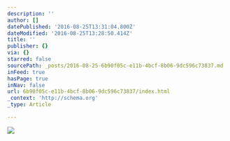 ```yaml
---
description: ''
author: []
datePublished: '2016-08-25T13:31:04.800Z'
dateModified: '2016-08-25T13:28:50.414Z'
title: ''
publisher: {}
via: {}
starred: false
sourcePath: _posts/2016-08-25-6b90f05c-e11b-4bcf-8b06-9dc596c73837.md
inFeed: true
hasPage: true
inNav: false
url: 6b90f05c-e11b-4bcf-8b06-9dc596c73837/index.html
_context: 'http://schema.org'
_type: Article

---
```

![](https://the-grid-user-content.s3-us-west-2.amazonaws.com/d2f57249-1299-4fdd-b8a0-4c88b1e7c3bd.jpg)
